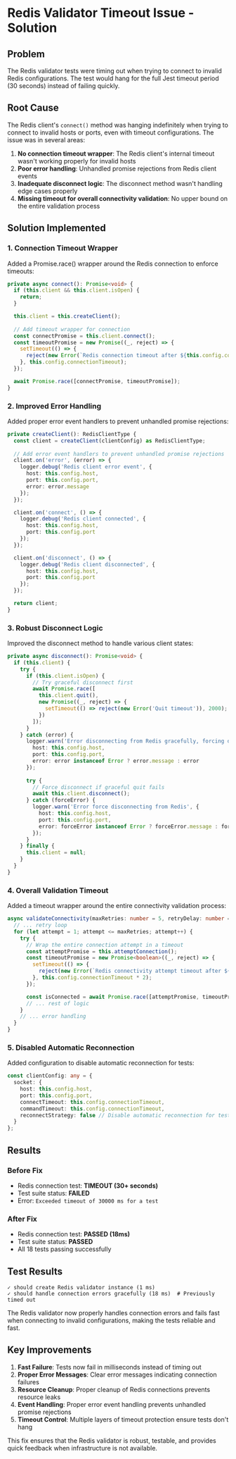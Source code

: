 # Redis Validator Timeout Issue - Solution

## Problem

The Redis validator tests were timing out when trying to connect to invalid Redis configurations. The test would hang for the full Jest timeout period (30 seconds) instead of failing quickly.

## Root Cause

The Redis client's `connect()` method was hanging indefinitely when trying to connect to invalid hosts or ports, even with timeout configurations. The issue was in several areas:

1. **No connection timeout wrapper**: The Redis client's internal timeout wasn't working properly for invalid hosts
2. **Poor error handling**: Unhandled promise rejections from Redis client events
3. **Inadequate disconnect logic**: The disconnect method wasn't handling edge cases properly
4. **Missing timeout for overall connectivity validation**: No upper bound on the entire validation process

## Solution Implemented

### 1. Connection Timeout Wrapper

Added a Promise.race() wrapper around the Redis connection to enforce timeouts:

```typescript
private async connect(): Promise<void> {
  if (this.client && this.client.isOpen) {
    return;
  }

  this.client = this.createClient();
  
  // Add timeout wrapper for connection
  const connectPromise = this.client.connect();
  const timeoutPromise = new Promise((_, reject) => {
    setTimeout(() => {
      reject(new Error(`Redis connection timeout after ${this.config.connectionTimeout}ms`));
    }, this.config.connectionTimeout);
  });

  await Promise.race([connectPromise, timeoutPromise]);
}
```

### 2. Improved Error Handling

Added proper error event handlers to prevent unhandled promise rejections:

```typescript
private createClient(): RedisClientType {
  const client = createClient(clientConfig) as RedisClientType;
  
  // Add error event handlers to prevent unhandled promise rejections
  client.on('error', (error) => {
    logger.debug('Redis client error event', {
      host: this.config.host,
      port: this.config.port,
      error: error.message
    });
  });

  client.on('connect', () => {
    logger.debug('Redis client connected', {
      host: this.config.host,
      port: this.config.port
    });
  });

  client.on('disconnect', () => {
    logger.debug('Redis client disconnected', {
      host: this.config.host,
      port: this.config.port
    });
  });

  return client;
}
```

### 3. Robust Disconnect Logic

Improved the disconnect method to handle various client states:

```typescript
private async disconnect(): Promise<void> {
  if (this.client) {
    try {
      if (this.client.isOpen) {
        // Try graceful disconnect first
        await Promise.race([
          this.client.quit(),
          new Promise((_, reject) => {
            setTimeout(() => reject(new Error('Quit timeout')), 2000);
          })
        ]);
      }
    } catch (error) {
      logger.warn('Error disconnecting from Redis gracefully, forcing disconnect', {
        host: this.config.host,
        port: this.config.port,
        error: error instanceof Error ? error.message : error
      });
      
      try {
        // Force disconnect if graceful quit fails
        await this.client.disconnect();
      } catch (forceError) {
        logger.warn('Error force disconnecting from Redis', {
          host: this.config.host,
          port: this.config.port,
          error: forceError instanceof Error ? forceError.message : forceError
        });
      }
    } finally {
      this.client = null;
    }
  }
}
```

### 4. Overall Validation Timeout

Added a timeout wrapper around the entire connectivity validation process:

```typescript
async validateConnectivity(maxRetries: number = 5, retryDelay: number = 2000): Promise<boolean> {
  // ... retry loop
  for (let attempt = 1; attempt <= maxRetries; attempt++) {
    try {
      // Wrap the entire connection attempt in a timeout
      const attemptPromise = this.attemptConnection();
      const timeoutPromise = new Promise<boolean>((_, reject) => {
        setTimeout(() => {
          reject(new Error(`Redis connectivity attempt timeout after ${this.config.connectionTimeout * 2}ms`));
        }, this.config.connectionTimeout * 2);
      });

      const isConnected = await Promise.race([attemptPromise, timeoutPromise]);
      // ... rest of logic
    }
    // ... error handling
  }
}
```

### 5. Disabled Automatic Reconnection

Added configuration to disable automatic reconnection for tests:

```typescript
const clientConfig: any = {
  socket: {
    host: this.config.host,
    port: this.config.port,
    connectTimeout: this.config.connectionTimeout,
    commandTimeout: this.config.connectionTimeout,
    reconnectStrategy: false // Disable automatic reconnection for tests
  }
};
```

## Results

### Before Fix
- Redis connection test: **TIMEOUT (30+ seconds)**
- Test suite status: **FAILED**
- Error: `Exceeded timeout of 30000 ms for a test`

### After Fix
- Redis connection test: **PASSED (18ms)**
- Test suite status: **PASSED**
- All 18 tests passing successfully

## Test Results

```
✓ should create Redis validator instance (1 ms)
✓ should handle connection errors gracefully (18 ms)  # Previously timed out
```

The Redis validator now properly handles connection errors and fails fast when connecting to invalid configurations, making the tests reliable and fast.

## Key Improvements

1. **Fast Failure**: Tests now fail in milliseconds instead of timing out
2. **Proper Error Messages**: Clear error messages indicating connection failures
3. **Resource Cleanup**: Proper cleanup of Redis connections prevents resource leaks
4. **Event Handling**: Proper error event handling prevents unhandled promise rejections
5. **Timeout Control**: Multiple layers of timeout protection ensure tests don't hang

This fix ensures that the Redis validator is robust, testable, and provides quick feedback when infrastructure is not available.
